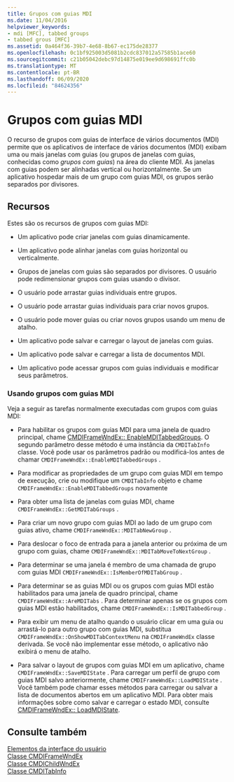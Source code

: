 ```yaml
---
title: Grupos com guias MDI
ms.date: 11/04/2016
helpviewer_keywords:
- mdi [MFC], tabbed groups
- tabbed grous [MFC]
ms.assetid: 0a464f36-39b7-4e68-8b67-ec175de28377
ms.openlocfilehash: 0c1bf925003d5081b2cdc837012a57585b1ace60
ms.sourcegitcommit: c21b05042debc97d14875e019ee9d698691ffc0b
ms.translationtype: MT
ms.contentlocale: pt-BR
ms.lasthandoff: 06/09/2020
ms.locfileid: "84624356"
---
```

# <a name="mdi-tabbed-groups"></a>Grupos com guias MDI

O recurso de grupos com guias de interface de vários documentos (MDI) permite que os aplicativos de interface de vários documentos (MDI) exibam uma ou mais janelas com guias (ou grupos de janelas com guias, conhecidas como *grupos com guias*) na área do cliente MDI. As janelas com guias podem ser alinhadas vertical ou horizontalmente. Se um aplicativo hospedar mais de um grupo com guias MDI, os grupos serão separados por divisores.

## <a name="features"></a>Recursos

Estes são os recursos de grupos com guias MDI:

- Um aplicativo pode criar janelas com guias dinamicamente.

- Um aplicativo pode alinhar janelas com guias horizontal ou verticalmente.

- Grupos de janelas com guias são separados por divisores. O usuário pode redimensionar grupos com guias usando o divisor.

- O usuário pode arrastar guias individuais entre grupos.

- O usuário pode arrastar guias individuais para criar novos grupos.

- O usuário pode mover guias ou criar novos grupos usando um menu de atalho.

- Um aplicativo pode salvar e carregar o layout de janelas com guias.

- Um aplicativo pode salvar e carregar a lista de documentos MDI.

- Um aplicativo pode acessar grupos com guias individuais e modificar seus parâmetros.

### <a name="using-mdi-tabbed-groups"></a>Usando grupos com guias MDI

Veja a seguir as tarefas normalmente executadas com grupos com guias MDI:

- Para habilitar os grupos com guias MDI para uma janela de quadro principal, chame [CMDIFrameWndEx:: EnableMDITabbedGroups](reference/cmdiframewndex-class.md#enablemditabbedgroups). O segundo parâmetro desse método é uma instância da `CMDITabInfo` classe. Você pode usar os parâmetros padrão ou modificá-los antes de chamar `CMDIFrameWndEx::EnableMDITabbedGroups` .

- Para modificar as propriedades de um grupo com guias MDI em tempo de execução, crie ou modifique um `CMDITabInfo` objeto e chame `CMDIFrameWndEx::EnableMDITabbedGroups` novamente

- Para obter uma lista de janelas com guias MDI, chame `CMDIFrameWndEx::GetMDITabGroups` .

- Para criar um novo grupo com guias MDI ao lado de um grupo com guias ativo, chame `CMDIFrameWndEx::MDITabNewGroup` .

- Para deslocar o foco de entrada para a janela anterior ou próxima de um grupo com guias, chame `CMDIFrameWndEx::MDITabMoveToNextGroup` .

- Para determinar se uma janela é membro de uma chamada de grupo com guias MDI `CMDIFrameWndEx::IsMemberOfMDITabGroup` .

- Para determinar se as guias MDI ou os grupos com guias MDI estão habilitados para uma janela de quadro principal, chame `CMDIFrameWndEx::AreMDITabs` . Para determinar apenas se os grupos com guias MDI estão habilitados, chame `CMDIFrameWndEx::IsMDITabbedGroup` .

- Para exibir um menu de atalho quando o usuário clicar em uma guia ou arrastá-lo para outro grupo com guias MDI, substitua `CMDIFrameWndEx::OnShowMDITabContextMenu` na `CMDIFrameWndEx` classe derivada. Se você não implementar esse método, o aplicativo não exibirá o menu de atalho.

- Para salvar o layout de grupos com guias MDI em um aplicativo, chame `CMDIFrameWndEx::SaveMDIState` . Para carregar um perfil de grupo com guias MDI salvo anteriormente, chame `CMDIFrameWndEx::LoadMDIState` . Você também pode chamar esses métodos para carregar ou salvar a lista de documentos abertos em um aplicativo MDI. Para obter mais informações sobre como salvar e carregar o estado MDI, consulte [CMDIFrameWndEx:: LoadMDIState](reference/cmdiframewndex-class.md#loadmdistate).

## <a name="see-also"></a>Consulte também

[Elementos da interface do usuário](user-interface-elements-mfc.md)<br/>
[Classe CMDIFrameWndEx](reference/cmdiframewndex-class.md)<br/>
[Classe CMDIChildWndEx](reference/cmdichildwndex-class.md)<br/>
[Classe CMDITabInfo](reference/cmditabinfo-class.md)
